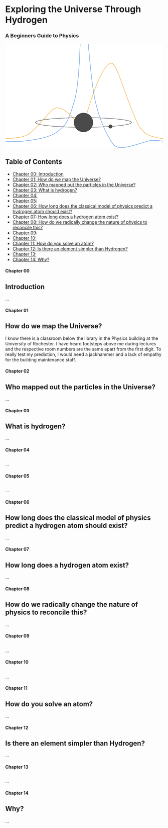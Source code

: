 # Exploring the Universe Through Hydrogen
### A Beginners Guide to Physics
![Hydrogen Cover](HydrogenCover.png) 
## Table of Contents 

- [Chapter 00: Introduction](#Chapter-00)  
- [Chapter 01: How do we map the Universe?](#Chapter-01)  
- [Chapter 02: Who mapped out the particles in the Universe?](#Chapter-02)  
- [Chapter 03: What is hydrogen?](#Chapter-03)  
- [Chapter 04:](#Chapter-04)  
- [Chapter 05:](#Chapter-05)  
- [Chapter 06: How long does the classical model of physics predict a hydrogen atom should exist?](#Chapter-06)  
- [Chapter 07: How long does a hydrogen atom exist?](#Chapter-07)  
- [Chapter 08: How do we radically change the nature of physics to reconcile this?](#Chapter-08)  
- [Chapter 09:](#Chapter-09)  
- [Chapter 10:](#Chapter-10)  
- [Chapter 11: How do you solve an atom?](#Chapter-11)  
- [Chapter 12: Is there an element simpler than Hydrogen?](#Chapter-12)  
- [Chapter 13:](#Chapter-13)  
- [Chapter 14: Why?](#Chapter-14)  



#### <a name="Chapter-00"></a>Chapter 00
## Introduction
...

#### <a name="Chapter-01"></a>Chapter 01
## How do we map the Universe?
I know there is a classroom below the library in the Physics building at the University of Rochester. I have heard footsteps above me during lectures and the respective room numbers are the same apart from the first digit. To really test my prediction, I would need a jackhammer and a lack of empathy for the building maintenance staff.

#### <a name="Chapter-02"></a>Chapter 02
## Who mapped out the particles in the Universe?
...

#### <a name="Chapter-03"></a>Chapter 03
## What is hydrogen?
...

#### <a name="Chapter-04"></a>Chapter 04
##
...

#### <a name="Chapter-05"></a>Chapter 05
##
...

#### <a name="Chapter-06"></a>Chapter 06
## How long does the classical model of physics predict a hydrogen atom should exist?
...

#### <a name="Chapter-07"></a>Chapter 07
## How long does a hydrogen atom exist?
...

#### <a name="Chapter-08"></a>Chapter 08
## How do we radically change the nature of physics to reconcile this?
...

#### <a name="Chapter-09"></a>Chapter 09
##
...

#### <a name="Chapter-10"></a>Chapter 10
##
...

#### <a name="Chapter-11"></a>Chapter 11
## How do you solve an atom?
...

#### <a name="Chapter-12"></a>Chapter 12
## Is there an element simpler than Hydrogen?
...

#### <a name="Chapter-13"></a>Chapter 13
##
...

#### <a name="Chapter-14"></a>Chapter 14
## Why?
...